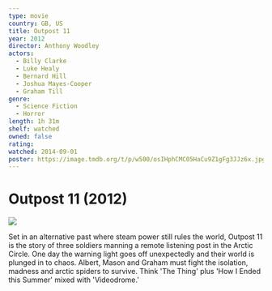 ```yaml
---
type: movie
country: GB, US
title: Outpost 11
year: 2012
director: Anthony Woodley
actors:
  - Billy Clarke
  - Luke Healy
  - Bernard Hill
  - Joshua Mayes-Cooper
  - Graham Till
genre:
  - Science Fiction
  - Horror
length: 1h 31m
shelf: watched
owned: false
rating:
watched: 2014-09-01
poster: https://image.tmdb.org/t/p/w500/osIHphCMC05HaCu9Z1gFg3JJz6x.jpg
---
```


# Outpost 11 (2012)

![](https://image.tmdb.org/t/p/w500/osIHphCMC05HaCu9Z1gFg3JJz6x.jpg)

Set in an alternative past where steam power still rules the world, Outpost 11 is the story of three soldiers manning a remote listening post in the Arctic Circle. One day the warning light goes off unexpectedly and their world is plunged in to chaos. Albert, Mason and Graham must fight the isolation, madness and arctic spiders to survive. Think 'The Thing' plus 'How I Ended this Summer' mixed with 'Videodrome.'